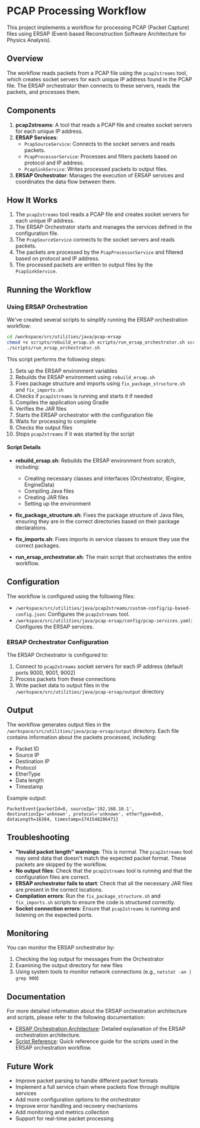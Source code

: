 # PCAP Processing Workflow

This project implements a workflow for processing PCAP (Packet Capture) files using ERSAP (Event-based Reconstruction Software Architecture for Physics Analysis).

## Overview

The workflow reads packets from a PCAP file using the `pcap2streams` tool, which creates socket servers for each unique IP address found in the PCAP file. The ERSAP orchestrator then connects to these servers, reads the packets, and processes them.

## Components

1. **pcap2streams**: A tool that reads a PCAP file and creates socket servers for each unique IP address.
2. **ERSAP Services**:
   - `PcapSourceService`: Connects to the socket servers and reads packets.
   - `PcapProcessorService`: Processes and filters packets based on protocol and IP address.
   - `PcapSinkService`: Writes processed packets to output files.
3. **ERSAP Orchestrator**: Manages the execution of ERSAP services and coordinates the data flow between them.

## How It Works

1. The `pcap2streams` tool reads a PCAP file and creates socket servers for each unique IP address.
2. The ERSAP Orchestrator starts and manages the services defined in the configuration file.
3. The `PcapSourceService` connects to the socket servers and reads packets.
4. The packets are processed by the `PcapProcessorService` and filtered based on protocol and IP address.
5. The processed packets are written to output files by the `PcapSinkService`.

## Running the Workflow

### Using ERSAP Orchestration

We've created several scripts to simplify running the ERSAP orchestration workflow:

```bash
cd /workspace/src/utilities/java/pcap-ersap
chmod +x scripts/rebuild_ersap.sh scripts/run_ersap_orchestrator.sh scripts/fix_package_structure.sh scripts/fix_imports.sh
./scripts/run_ersap_orchestrator.sh
```

This script performs the following steps:

1. Sets up the ERSAP environment variables
2. Rebuilds the ERSAP environment using `rebuild_ersap.sh`
3. Fixes package structure and imports using `fix_package_structure.sh` and `fix_imports.sh`
4. Checks if `pcap2streams` is running and starts it if needed
5. Compiles the application using Gradle
6. Verifies the JAR files
7. Starts the ERSAP orchestrator with the configuration file
8. Waits for processing to complete
9. Checks the output files
10. Stops `pcap2streams` if it was started by the script

#### Script Details

- **rebuild_ersap.sh**: Rebuilds the ERSAP environment from scratch, including:
  - Creating necessary classes and interfaces (Orchestrator, IEngine, EngineData)
  - Compiling Java files
  - Creating JAR files
  - Setting up the environment

- **fix_package_structure.sh**: Fixes the package structure of Java files, ensuring they are in the correct directories based on their package declarations.

- **fix_imports.sh**: Fixes imports in service classes to ensure they use the correct packages.

- **run_ersap_orchestrator.sh**: The main script that orchestrates the entire workflow.

## Configuration

The workflow is configured using the following files:

- `/workspace/src/utilities/java/pcap2streams/custom-config/ip-based-config.json`: Configures the `pcap2streams` tool.
- `/workspace/src/utilities/java/pcap-ersap/config/pcap-services.yaml`: Configures the ERSAP services.

### ERSAP Orchestrator Configuration

The ERSAP Orchestrator is configured to:

1. Connect to `pcap2streams` socket servers for each IP address (default ports 9000, 9001, 9002)
2. Process packets from these connections
3. Write packet data to output files in the `/workspace/src/utilities/java/pcap-ersap/output` directory

## Output

The workflow generates output files in the `/workspace/src/utilities/java/pcap-ersap/output` directory. Each file contains information about the packets processed, including:

- Packet ID
- Source IP
- Destination IP
- Protocol
- EtherType
- Data length
- Timestamp

Example output:
```
PacketEvent{packetId=0, sourceIp='192.168.10.1', destinationIp='unknown', protocol='unknown', etherType=0x0, dataLength=16384, timestamp=1741548286471}
```

## Troubleshooting

- **"Invalid packet length" warnings**: This is normal. The `pcap2streams` tool may send data that doesn't match the expected packet format. These packets are skipped by the workflow.
- **No output files**: Check that the `pcap2streams` tool is running and that the configuration files are correct.
- **ERSAP orchestrator fails to start**: Check that all the necessary JAR files are present in the correct locations.
- **Compilation errors**: Run the `fix_package_structure.sh` and `fix_imports.sh` scripts to ensure the code is structured correctly.
- **Socket connection errors**: Ensure that `pcap2streams` is running and listening on the expected ports.

## Monitoring

You can monitor the ERSAP orchestrator by:

1. Checking the log output for messages from the Orchestrator
2. Examining the output directory for new files
3. Using system tools to monitor network connections (e.g., `netstat -an | grep 900`)

## Documentation

For more detailed information about the ERSAP orchestration architecture and scripts, please refer to the following documentation:

- [ERSAP Orchestration Architecture](docs/ERSAP_ORCHESTRATION.md): Detailed explanation of the ERSAP orchestration architecture.
- [Script Reference](docs/SCRIPT_REFERENCE.md): Quick reference guide for the scripts used in the ERSAP orchestration workflow.

## Future Work

- Improve packet parsing to handle different packet formats
- Implement a full service chain where packets flow through multiple services
- Add more configuration options to the orchestrator
- Improve error handling and recovery mechanisms
- Add monitoring and metrics collection
- Support for real-time packet processing 